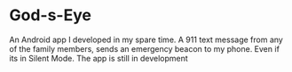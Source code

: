 # God-s-Eye
An Android app I developed in my spare time.
A 911 text message from any of the family members, sends an emergency beacon to my phone.
Even if its in Silent Mode.
The app is still in development
